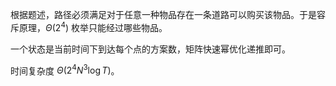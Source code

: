 根据题述，路径必须满足对于任意一种物品存在一条道路可以购买该物品。于是容斥原理，$\Theta(2^4)$ 枚举只能经过哪些物品。

一个状态是当前时间下到达每个点的方案数，矩阵快速幂优化递推即可。

时间复杂度 $\Theta(2^4N^3\log T)$。
